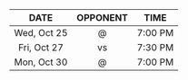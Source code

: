 |    DATE     |          OPPONENT          |  TIME   |
|:-----------:|:--------------------------:|:-------:|
| Wed, Oct 25 |     @ [](/r/nyknicks)      | 7:00 PM |
| Fri, Oct 27 |       vs [](/r/heat)       | 7:30 PM |
| Mon, Oct 30 | @ [](/r/washingtonwizards) | 7:00 PM |